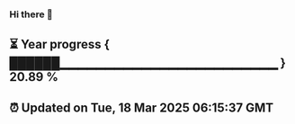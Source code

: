 ### Hi there 👋
⏳ Year progress { ██████▁▁▁▁▁▁▁▁▁▁▁▁▁▁▁▁▁▁▁▁▁▁▁▁ } 20.89 %
---
⏰ Updated on Tue, 18 Mar 2025 06:15:37 GMT
---
